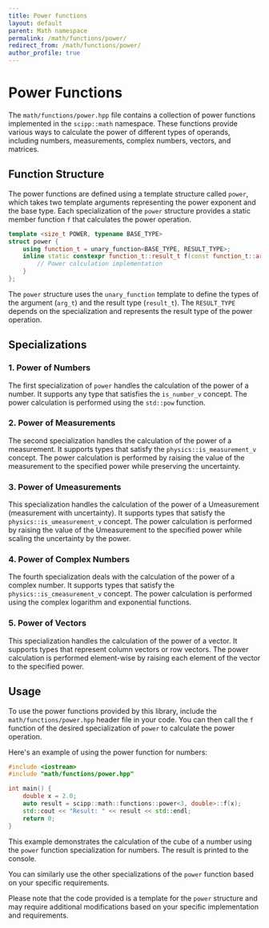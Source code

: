 ```yaml
---
title: Power functions
layout: default
parent: Math namespace
permalink: /math/functions/power/
redirect_from: /math/functions/power/
author_profile: true
---
```


# Power Functions

The `math/functions/power.hpp` file contains a collection of power functions implemented in the `scipp::math` namespace. These functions provide various ways to calculate the power of different types of operands, including numbers, measurements, complex numbers, vectors, and matrices.

## Function Structure

The power functions are defined using a template structure called `power`, which takes two template arguments representing the power exponent and the base type. Each specialization of the `power` structure provides a static member function `f` that calculates the power operation.

```cpp
template <size_t POWER, typename BASE_TYPE>
struct power {
    using function_t = unary_function<BASE_TYPE, RESULT_TYPE>;
    inline static constexpr function_t::result_t f(const function_t::arg_t&) noexcept {
        // Power calculation implementation
    }
};
```

The `power` structure uses the `unary_function` template to define the types of the argument (`arg_t`) and the result type (`result_t`). The `RESULT_TYPE` depends on the specialization and represents the result type of the power operation.

## Specializations

### 1. Power of Numbers

The first specialization of `power` handles the calculation of the power of a number. It supports any type that satisfies the `is_number_v` concept. The power calculation is performed using the `std::pow` function.

### 2. Power of Measurements

The second specialization handles the calculation of the power of a measurement. It supports types that satisfy the `physics::is_measurement_v` concept. The power calculation is performed by raising the value of the measurement to the specified power while preserving the uncertainty.

### 3. Power of Umeasurements

This specialization handles the calculation of the power of a Umeasurement (measurement with uncertainty). It supports types that satisfy the `physics::is_umeasurement_v` concept. The power calculation is performed by raising the value of the Umeasurement to the specified power while scaling the uncertainty by the power.

### 4. Power of Complex Numbers

The fourth specialization deals with the calculation of the power of a complex number. It supports types that satisfy the `physics::is_cmeasurement_v` concept. The power calculation is performed using the complex logarithm and exponential functions.

### 5. Power of Vectors

This specialization handles the calculation of the power of a vector. It supports types that represent column vectors or row vectors. The power calculation is performed element-wise by raising each element of the vector to the specified power.

## Usage

To use the power functions provided by this library, include the `math/functions/power.hpp` header file in your code. You can then call the `f` function of the desired specialization of `power` to calculate the power operation.

Here's an example of using the power function for numbers:

```cpp
#include <iostream>
#include "math/functions/power.hpp"

int main() {
    double x = 2.0;
    auto result = scipp::math::functions::power<3, double>::f(x);
    std::cout << "Result: " << result << std::endl;
    return 0;
}
```

This example demonstrates the calculation of the cube of a number using the `power` function specialization for numbers. The result is printed to the console.

You can similarly use the other specializations of the `power` function based on your specific requirements.

Please note that the code provided is a template for the `power` structure and may require additional modifications based on your specific implementation and requirements.